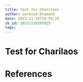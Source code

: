 ```yaml
---
title: Test for Charilaos
author: Lorenzo Drumond
date: 2023-11-10T19:59:29
zk_id: 20231110195929
tags: 
---
```



# Test for Charilaos

# References
